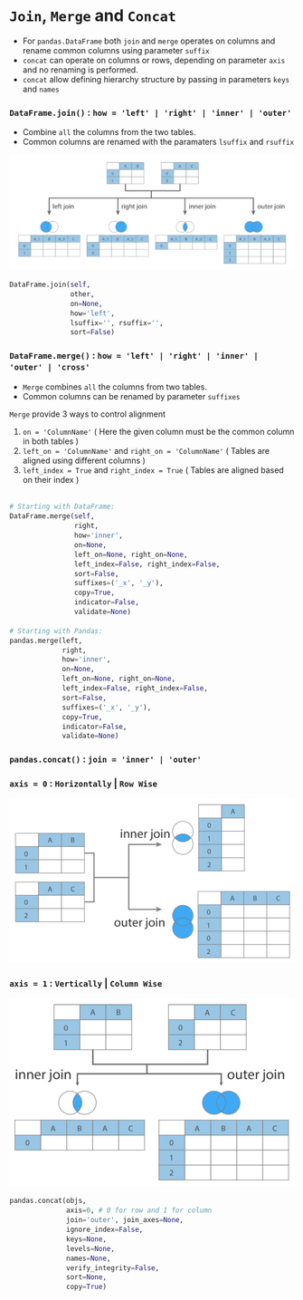 # `Join`, `Merge` and `Concat`

- For `pandas.DataFrame` both `join` and `merge` operates on columns and rename common columns using parameter `suffix`
- `concat` can operate on columns or rows, depending on parameter `axis` and no renaming is performed.
- `concat` allow defining hierarchy structure by passing in parameters `keys` and `names`

### `DataFrame.join()` : `how = 'left' | 'right' | 'inner' | 'outer'`

- Combine `all` the columns from the two tables.
- Common columns are renamed with the paramaters `lsuffix` and `rsuffix`

![Join](Images/df.join.png)

```python
DataFrame.join(self, 
               other, 
               on=None, 
               how='left', 
               lsuffix='', rsuffix='', 
               sort=False)
```


### `DataFrame.merge()` : `how = 'left' | 'right' | 'inner' | 'outer' | 'cross'`

- `Merge` combines `all` the columns from two tables.
- Common columns can be renamed by parameter `suffixes`

`Merge` provide 3 ways to control alignment 

1. `on = 'ColumnName'` ( Here the given column must be the common column in both tables )
2. `left_on = 'ColumnName'` and `right_on = 'ColumnName'` ( Tables are aligned using different columns )
3. `left_index = True` and `right_index = True` ( Tables are aligned based on their index )

```python

# Starting with DataFrame:
DataFrame.merge(self, 
                right, 
                how='inner', 
                on=None, 
                left_on=None, right_on=None, 
                left_index=False, right_index=False, 
                sort=False, 
                suffixes=('_x', '_y'), 
                copy=True, 
                indicator=False, 
                validate=None)
                
# Starting with Pandas:                
pandas.merge(left, 
             right, 
             how='inner', 
             on=None, 
             left_on=None, right_on=None, 
             left_index=False, right_index=False, 
             sort=False, 
             suffixes=('_x', '_y'), 
             copy=True, 
             indicator=False, 
             validate=None)                
```

### `pandas.concat()` : `join = 'inner' | 'outer'`

### `axis = 0` : `Horizontally` | `Row Wise`
![Join](Images/df.concat(axis=0).png)

### `axis = 1` : `Vertically` | `Column Wise`
![Join](Images/df.concat(axis=1).png)

```python
pandas.concat(objs, 
              axis=0, # 0 for row and 1 for column
              join='outer', join_axes=None, 
              ignore_index=False, 
              keys=None, 
              levels=None, 
              names=None, 
              verify_integrity=False, 
              sort=None, 
              copy=True)
```
